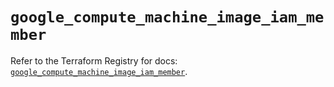 # `google_compute_machine_image_iam_member`

Refer to the Terraform Registry for docs: [`google_compute_machine_image_iam_member`](https://registry.terraform.io/providers/hashicorp/google-beta/6.6.0/docs/resources/google_compute_machine_image_iam_member).
